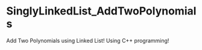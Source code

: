 # SinglyLinkedList_AddTwoPolynomials
Add Two Polynomials using Linked List!
Using C++ programming!

